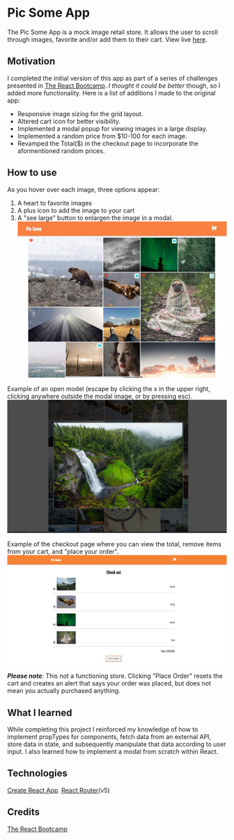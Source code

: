 # Pic Some App

The Pic Some App is a mock image retail store. It allows the user to scroll through images, favorite and/or add them to their cart. View live [here](https://pict-some.netlify.app/).

## Motivation

I completed the initial version of this app as part of a series of challenges presented in [The React Bootcamp](https://scrimba.com/learn/react). _I thought it could be better_ though, so I added more functionality. Here is a list of additions I made to the original app:

- Responsive image sizing for the grid layout.
- Altered cart icon for better visibility.
- Implemented a modal popup for viewing images in a large display.
- Implemented a random price from $10-100 for each image.
- Revamped the Total($) in the checkout page to incorporate the aformentioned random prices.

## How to use

As you hover over each image, three options appear:

1. A heart to favorite images
2. A plus icon to add the image to your cart
3. A "see large" button to enlargen the image in a modal.
   ![Home page of the Pic Some App](./src/assets/images/pic-some.JPG)

Example of an open model (escape by clicking the x in the upper right, clicking anywhere outside the modal image, or by pressing esc).
![Open modal in the Pic Some App](./src/assets/images/pic-some-modal.JPG)

Example of the checkout page where you can view the total, remove items from your cart, and "place your order".
![Home page of the Pic Some App](./src/assets/images/pic-some-checkout.JPG)

**_Please note_**: This not a functioning store. Clicking "Place Order" resets the cart and creates an alert that says your order was placed, but does not mean you actually purchased anything.

## What I learned

While completing this project I reinforced my knowledge of how to implement propTypes for components, fetch data from an external API, store data in state, and subsequently manipulate that data according to user input. I also learned how to implement a modal from scratch within React.

## Technologies

[Create React App](https://github.com/facebook/create-react-app).
[React Router](https://reactrouter.com/)(v5)

## Credits

[The React Bootcamp](https://scrimba.com/learn/react)
